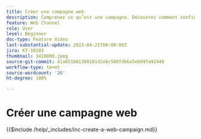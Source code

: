 ```yaml
---
title: Créer une campagne web
description: Comprenez ce qu’est une campagne. Découvrez comment configurer les propriétés d’une campagne web, revoir votre campagne et la publier.
feature: Web Channel
role: User
level: Beginner
doc-type: Feature Video
last-substantial-update: 2023-04-21T00:00:00Z
jira: KT-10283
thumbnail: 3418800.jpeg
source-git-commit: 41a651b01380181d2ebc586fdb6a5eb697a92448
workflow-type: tm+mt
source-wordcount: '26'
ht-degree: 100%

---
```



# Créer une campagne web

{{$include /help/_includes/inc-create-a-web-campaign.md}}
